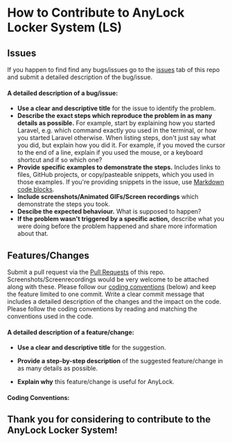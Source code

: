 # How to Contribute to AnyLock Locker System (LS)
## Issues
If you happen to find find any bugs/issues go to the [issues](https://github.com/Dmitri-2/AnyLock-LS/issues) tab of this repo and submit a detailed description of the bug/issue. 

#### A detailed description of a bug/issue: 
* **Use a clear and descriptive title** for the issue to identify the problem. 
* **Describe the exact steps which reproduce the problem in as many details as possible.** For example, start by explaining how you started Laravel, e.g. which command exactly you used in the terminal, or how you started Laravel otherwise. When listing steps, don't just say what you did, but explain how you did it. For example, if you moved the cursor to the end of a line, explain if you used the mouse, or a keyboard shortcut and if so which one?
* **Provide specific examples to demonstrate the steps.** Includes links to files, GitHub projects, or copy/pasteable snippets, which you used in those examples. If you're providing snippets in the issue, use [Markdown code blocks](https://docs.github.com/en/github/writing-on-github/getting-started-with-writing-and-formatting-on-github#multiple-lines).
* **Include screenshots/Animated GIFs/Screen recordings** which demonstrate the steps you took. 
* **Descibe the expected behaviour.** What is supposed to happen? 
* **If the problem wasn't triggered by a specific action,** describe what you were doing before the problem happened and share more information about that.

## Features/Changes
Submit a pull request via the [Pull Requests](https://github.com/Dmitri-2/AnyLock-LS/pulls) of this repo. Screenshots/Screenrecordings would be very welcome to be attached along with these. Please follow our [coding conventions](#coding-conventions) (below) and keep the feature limited to one commit. Write a clear commit message that includes a detailed description of the changes and the impact on the code. Please follow the coding conventions by reading and matching the conventions used in the code. 

#### A detailed description of a feature/change: 
* **Use a clear and descriptive title** for the suggestion. 
* **Provide a step-by-step description** of the suggested feature/change in as many details as possible.

* **Explain why** this feature/change is useful for AnyLock. 

#### Coding Conventions:

## Thank you for considering to contribute to the AnyLock Locker System!
